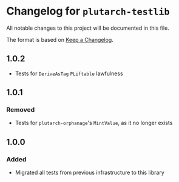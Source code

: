 # Changelog for `plutarch-testlib`

All notable changes to this project will be documented in this file.

The format is based on [Keep a Changelog](https://keepachangelog.com/en/1.1.0/).

## 1.0.2

* Tests for `DeriveAsTag` `PLiftable` lawfulness

## 1.0.1

### Removed

* Tests for `plutarch-orphanage`'s `MintValue`, as it no longer exists

## 1.0.0

### Added
- Migrated all tests from previous infrastructure to this library
